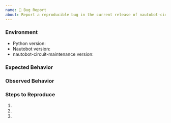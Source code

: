 ```yaml
---
name: 🐛 Bug Report
about: Report a reproducible bug in the current release of nautobot-circuit-maintenance
---
```


### Environment
* Python version:  <!-- Example: 3.11.4 -->
* Nautobot version:  <!-- Example: 2.0.0 -->
* nautobot-circuit-maintenance version:  <!-- Example: 1.0.0 -->

<!-- What did you expect to happen? -->
### Expected Behavior


<!-- What happened instead? -->
### Observed Behavior

<!--
    Describe in detail the exact steps that someone else can take to reproduce
    this bug using the current release.
-->
### Steps to Reproduce
1.
2.
3.
